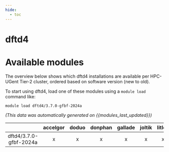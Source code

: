 ```yaml
---
hide:
  - toc
---
```


dftd4
=====

# Available modules


The overview below shows which dftd4 installations are available per HPC-UGent Tier-2 cluster, ordered based on software version (new to old).

To start using dftd4, load one of these modules using a `module load` command like:

```shell
module load dftd4/3.7.0-gfbf-2024a
```

*(This data was automatically generated on {{modules_last_updated}})*

| |accelgor|doduo|donphan|gallade|joltik|litleo|shinx|
| :---: | :---: | :---: | :---: | :---: | :---: | :---: | :---: |
|dftd4/3.7.0-gfbf-2024a|x|x|x|x|x|x|x|
